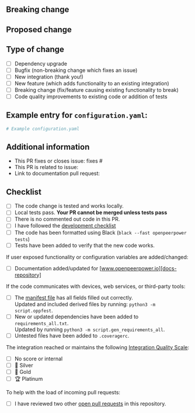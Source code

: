<!--
  You are amazing! Thanks for contributing to our project!
  Please, DO NOT DELETE ANY TEXT from this template! (unless instructed).
-->
## Breaking change
<!--
  If your PR contains a breaking change for existing users, it is important
  to tell them what breaks, how to make it work again and why we did this.
  This piece of text is published with the release notes, so it helps if you
  write it towards our users, not us.
  Note: Remove this section if this PR is NOT a breaking change.
-->


## Proposed change
<!--
  Describe the big picture of your changes here to communicate to the
  maintainers why we should accept this pull request. If it fixes a bug
  or resolves a feature request, be sure to link to that issue in the
  additional information section.
-->


## Type of change
<!--
  What type of change does your PR introduce to Open Peer Power?
  NOTE: Please, check only 1! box!
  If your PR requires multiple boxes to be checked, you'll most likely need to
  split it into multiple PRs. This makes things easier and faster to code review.
-->

- [ ] Dependency upgrade
- [ ] Bugfix (non-breaking change which fixes an issue)
- [ ] New integration (thank you!)
- [ ] New feature (which adds functionality to an existing integration)
- [ ] Breaking change (fix/feature causing existing functionality to break)
- [ ] Code quality improvements to existing code or addition of tests

## Example entry for `configuration.yaml`:
<!--
  Supplying a configuration snippet, makes it easier for a maintainer to test
  your PR. Furthermore, for new integrations, it gives an impression of how
  the configuration would look like.
  Note: Remove this section if this PR does not have an example entry.
-->

```yaml
# Example configuration.yaml

```

## Additional information
<!--
  Details are important, and help maintainers processing your PR.
  Please be sure to fill out additional details, if applicable.
-->

- This PR fixes or closes issue: fixes #
- This PR is related to issue: 
- Link to documentation pull request: 

## Checklist
<!--
  Put an `x` in the boxes that apply. You can also fill these out after
  creating the PR. If you're unsure about any of them, don't hesitate to ask.
  We're here to help! This is simply a reminder of what we are going to look
  for before merging your code.
-->

- [ ] The code change is tested and works locally.
- [ ] Local tests pass. **Your PR cannot be merged unless tests pass**
- [ ] There is no commented out code in this PR.
- [ ] I have followed the [development checklist][dev-checklist]
- [ ] The code has been formatted using Black (`black --fast openpeerpower tests`)
- [ ] Tests have been added to verify that the new code works.

If user exposed functionality or configuration variables are added/changed:

- [ ] Documentation added/updated for [www.openpeerpower.io][docs-repository]

If the code communicates with devices, web services, or third-party tools:

- [ ] The [manifest file][manifest-docs] has all fields filled out correctly.  
      Updated and included derived files by running: `python3 -m script.oppfest`.
- [ ] New or updated dependencies have been added to `requirements_all.txt`.  
      Updated by running `python3 -m script.gen_requirements_all`.
- [ ] Untested files have been added to `.coveragerc`.

The integration reached or maintains the following [Integration Quality Scale][quality-scale]:
<!--
  The Integration Quality Scale scores an integration on the code quality
  and user experience. Each level of the quality scale consists of a list
  of requirements. We highly recommend getting your integration scored!
-->

- [ ] No score or internal
- [ ] 🥈 Silver
- [ ] 🥇 Gold
- [ ] 🏆 Platinum

<!--
  This project is very active and we have a high turnover of pull requests.

  Unfortunately, the number of incoming pull requests is higher than what our
  reviewers can review and merge so there is a long backlog of pull requests
  waiting for review. You can help here!
  
  By reviewing another pull request, you will help raise the code quality of
  that pull request and the final review will be faster. This way the general
  pace of pull request reviews will go up and your wait time will go down.
  
  When picking a pull request to review, try to choose one that hasn't yet
  been reviewed.

  Thanks for helping out!
-->

To help with the load of incoming pull requests:

- [ ] I have reviewed two other [open pull requests][prs] in this repository.

[prs]: https://github.com/openpeerpower/core/pulls?q=is%3Aopen+is%3Apr+-author%3A%40me+-draft%3Atrue+-label%3Awaiting-for-upstream+sort%3Acreated-desc+review%3Anone

<!--
  Thank you for contributing <3

  Below, some useful links you could explore:
-->
[dev-checklist]: https://developers.openpeerpower.io/docs/en/development_checklist.html
[manifest-docs]: https://developers.openpeerpower.io/docs/en/creating_integration_manifest.html
[quality-scale]: https://developers.openpeerpower.io/docs/en/next/integration_quality_scale_index.html
[docs-repository]: https://github.com/openpeerpower/openpeerpower.io
